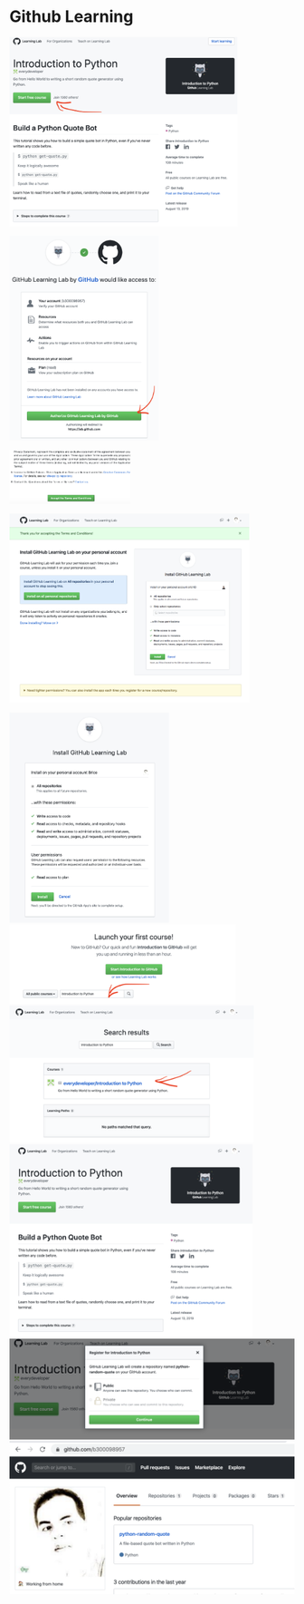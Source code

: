# Github Learning


<img src="images/github-learning/-.Start-Learning.png" width="403" height="334" ></img>

<img src="images/github-learning/0.Start-lab-github.png" width="264" height="361" ></img>

<img src="images/github-learning/1.Accept-Terms.png" width="214" height="95" ></img>

<img src="images/github-learning/2.Install-on-all-repositories.png" width="424" height="334" ></img>


<img src="images/github-learning/3.Install-Github-Learning.png" width="282" height="371" ></img>
<img src="images/github-learning/4.Launch-your-first-course.png" width="400" height="140" ></img>
<img src="images/github-learning/5.Introduction-Python.png" width="432" height="242" ></img>
<img src="images/github-learning/6.Start-Free-Course.png" width="430" height="340" ></img>
<img src="images/github-learning/7.Register-Free-Course.png" width="" height="" ></img>
<img src="images/github-learning/8.Start-Coding.png" width="" height="" ></img>
